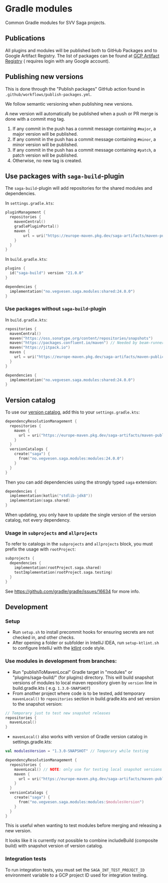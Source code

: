 # Gradle modules

Common Gradle modules for SVV Saga projects.

## Publications

All plugins and modules will be published both to GitHub Packages and to Google Artifact Registry. The list of packages
can be found
at [GCP Artifact Registry](https://console.cloud.google.com/artifacts/maven/saga-artifacts/europe/maven-public?project=saga-artifacts) (
requires login with any Google account).

## Publishing new versions

This is done through the "Publish packages" GitHub action found in `.github/workflows/publish-packages.yml`.

We follow semantic versioning when publishing new versions.

A new version will automatically be published when a push or PR merge is done with a commit msg tag.

1. If any commit in the push has a commit message containing `#major`, a major version will be published.
1. If any commit in the push has a commit message containing `#minor`, a minor version will be published.
1. If any commit in the push has a commit message containing `#patch`, a patch version will be published.
1. Otherwise, no new tag is created.


## Use packages with `saga-build`-plugin

The `saga-build`-plugin will add repositories for the shared modules and dependencies.

In `settings.gradle.kts`:

```kotlin
pluginManagement {
  repositories {
    mavenCentral()
    gradlePluginPortal()
    maven {
        url = uri("https://europe-maven.pkg.dev/saga-artifacts/maven-public")
    }
  }
}
```

In `build.gradle.kts`:

```kotlin
plugins {
  id("saga-build") version "21.0.0"
}

dependencies {
  implementation("no.vegvesen.saga.modules:shared:24.0.0")
}
```

### Use packages without `saga-build`-plugin

In `build.gradle.kts`:

```kotlin
repositories {
  mavenCentral()
  maven("https://oss.sonatype.org/content/repositories/snapshots")
  maven("https://packages.confluent.io/maven") // Needed by beam-runners-google-cloud-dataflow-java
  maven("https://jitpack.io")
  maven {
    url = uri("https://europe-maven.pkg.dev/saga-artifacts/maven-public")
  }
}

dependencies {
  implementation("no.vegvesen.saga.modules:shared:24.0.0")
}
```

## Version catalog

To use our [version catalog](https://docs.gradle.org/current/userguide/platforms.html), add this to
your `settings.gradle.kts`:

```kotlin
dependencyResolutionManagement {
  repositories {
    maven {
      url = uri("https://europe-maven.pkg.dev/saga-artifacts/maven-public")
    }
  }
  versionCatalogs {
    create("saga") {
      from("no.vegvesen.saga.modules:modules:24.0.0")
    }
  }
}
```

Then you can add dependencies using the strongly typed `saga` extension:

```kotlin
dependencies {
  implementation(kotlin("stdlib-jdk8"))
  implementation(saga.shared)
}
```

When updating, you only have to update the single version of the version catalog, not every dependency.

### Usage in `subprojects` and `allprojects`

To refer to catalogs in the `subprojects` and `allprojects` block, you must prefix the usage with `rootProject`:

```kotlin
subprojects {
  dependencies {
    implementation(rootProject.saga.shared)
    testImplementation(rootProject.saga.testing)
  }
}
```

See https://github.com/gradle/gradle/issues/16634 for more info.

## Development

### Setup

- Run `setup.sh` to install precommit hooks for ensuring secrets are not checked in, and other checks.
- After opening a folder or subfolder in IntelliJ IDEA, run `setup-ktlint.sh` to configure IntelliJ with
  the [ktlint](https://ktlint.github.io/) code style.

### Use modules in development from branches:

- Run "publishToMavenLocal" Gradle target in "modules" or "plugins/saga-build/" (for plugins) directory. This will build
  snapshot versions of modules to local maven repository given by `version` line in build.gradle.kts (
  e.g. `1.3.0-SNAPSHOT`)
- From another project where code is to be tested, add temporary  `mavenLocal()` to `repositories` section in
  build.gradle.kts and set version to the snapshot version:

```kotlin
// Temporary just to test new snapshot releases
repositories {
  mavenLocal()
}
```

- `mavenLocal()` also works with version of Gradle version catalog in settings.gradle.kts:

```kotlin
val modulesVersion = "1.3.0-SNAPSHOT" // Temporary while testing

dependencyResolutionManagement {
  repositories {
    mavenLocal() // NOTE: only use for testing local snapshot versions during development
    maven {
      url = uri("https://europe-maven.pkg.dev/saga-artifacts/maven-public")
    }
  }
  versionCatalogs {
    create("saga") {
      from("no.vegvesen.saga.modules:modules:$modulesVersion")
    }
  }
}
```

This is useful when wanting to test modules before merging and releasing a new version.

It looks like it is currently not possible to combine includeBuild (composite build) with snapshot version of version
catalog.

### Integration tests

To run integration tests, you must set the `SAGA_INT_TEST_PROJECT_ID` environment variable to a GCP project ID used for
integration testing.

